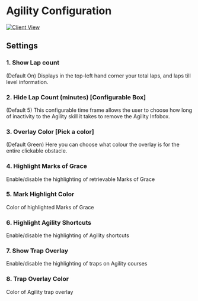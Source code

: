 # Agility Configuration

[![Client View](https://thumbs.gfycat.com/BestDismalFantail-size_restricted.gif)](https://gfycat.com/BestDismalFantail)

## Settings

### 1. Show Lap count

(Default On) Displays in the top-left hand corner your total laps, and laps till level information.

### 2. Hide Lap Count (minutes) [Configurable Box]

(Default 5) This configurable time frame allows the user to choose how long of inactivity to the Agility skill it takes to remove the Agility Infobox.

### 3. Overlay Color [Pick a color]

(Default Green) Here you can choose what colour the overlay is for the entire clickable obstacle.

### 4. Highlight Marks of Grace 

Enable/disable the highlighting of retrievable Marks of Grace

### 5. Mark Highlight Color

Color of highlighted Marks of Grace

### 6. Highlight Agility Shortcuts

Enable/disable the highlighting of Agility shortcuts

### 7. Show Trap Overlay

Enable/disable the highlighting of traps on Agility courses

### 8. Trap Overlay Color 

Color of Agility trap overlay

